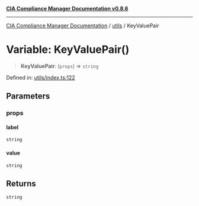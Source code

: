 [**CIA Compliance Manager Documentation v0.8.6**](../../README.md)

***

[CIA Compliance Manager Documentation](../../modules.md) / [utils](../README.md) / KeyValuePair

# Variable: KeyValuePair()

> **KeyValuePair**: (`props`) => `string`

Defined in: [utils/index.ts:122](https://github.com/Hack23/cia-compliance-manager/blob/050a250237d6f621490781dbdf95155919f35aed/src/utils/index.ts#L122)

## Parameters

### props

#### label

`string`

#### value

`string`

## Returns

`string`
